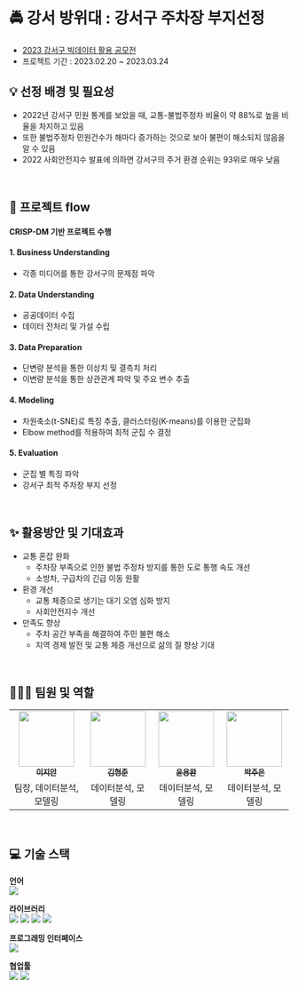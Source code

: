 # 🚔 강서 방위대 : 강서구 주차장 부지선정
- [2023 강서구 빅데이터 활용 공모전](https://allforyoung.com/posts/26465)
- 프로젝트 기간 : 2023.02.20 ~ 2023.03.24

## 💡 선정 배경 및 필요성
- 2022년 강서구 민원 통계를 보았을 때, 교통-불법주정차 비율이 약 88%로 높을 비율을 차지하고 있음
- 또한 불법주정차 민원건수가 해마다 증가하는 것으로 보아 불편이 해소되지 않음을 알 수 있음
- 2022 사회안전지수 발표에 의하면 강서구의 주거 환경 순위는 93위로 매우 낮음

<br>

## 📑 프로젝트 flow
#### CRISP-DM 기반 프로젝트 수행
#### 1. Business Understanding
- 각종 미디어를 통한 강서구의 문제점 파악

#### 2. Data Understanding
- 공공데이터 수집
- 데이터 전처리 및 가설 수립

#### 3. Data Preparation
- 단변량 분석을 통한 이상치 및 결측치 처리
- 이변량 분석을 통한 상관관계 파악 및 주요 변수 추출
#### 4. Modeling
- 차원축소(t-SNE)로 특징 추출, 클러스터링(K-means)를 이용한 군집화
- Elbow method를 적용하여 최적 군집 수 결정
#### 5. Evaluation
- 군집 별 특징 파악
- 강서구 최적 주차장 부지 선정

<br>


## ✨ 활용방안 및 기대효과
- 교통 혼잡 완화
  - 주차장 부족으로 인한 불법 주정차 방지를 통한 도로 통행 속도 개선
  - 소방차, 구급차의 긴급 이동 원활
- 환경 개선
  - 교통 체증으로 생기는 대기 오염 심화 방지
  - 사회안전지수 개선
- 만족도 향상
  - 주차 공간 부족을 해결하여 주민 불편 해소
  - 지역 경제 발전 및 교통 체증 개선으로 삶의 질 향상 기대

<br>

## 🧑‍🤝‍🧑 팀원 및 역할
<table>
  <tbody>
    <tr>
      <td align="center">
        <a href="https://github.com/jian1114">
          <img src="https://avatars.githubusercontent.com/u/77630266?v=4" width="100px;">  <br>
          <sub><b>이지안</b></sub>
        </a>
      </td>
      <td align="center">
        <a href="https://github.com/brojoon1">
          <img src="https://avatars.githubusercontent.com/u/81418195?v=4" width="100px;">  <br>
          <sub><b>김형준</b></sub>
        </a>
      </td>
      <td align="center">
        <a href="https://github.com/ayocado">
          <img src="https://avatars.githubusercontent.com/u/89889583?v=4" width="100px;">  <br>
          <sub><b>윤용완</b></sub>
        </a>
      </td>
      <td align="center">
        <a href="https://github.com/JunePark-00">
          <img src="https://avatars.githubusercontent.com/u/81201633?v=4" width="100px;">  <br>
          <sub><b>박주은</b></sub>
        </a>
      </td>
    </tr>
    <tr>
      <td align="center">팀장, 데이터분석, 모델링</td>
      <td align="center">데이터분석, 모델링</td>
      <td align="center">데이터분석, 모델링</td>
      <td align="center">데이터분석, 모델링</td>
    </tr>
  </tbody>
</table>

<br>

## 💻 기술 스택
<b> 언어 </b><br>
<span><img src="https://img.shields.io/badge/Python-3776AB?style=for-the-badge&logo=Python&logoColor=white"></span><br>

<b> 라이브러리 </b><br>
<span><img src="https://img.shields.io/badge/numpy-013243?style=for-the-badge&logo=numpy&logoColor=white"></span>
<span><img src="https://img.shields.io/badge/pandas-150458?style=for-the-badge&logo=pandas&logoColor=white"></span>
<span><img src="https://img.shields.io/badge/scipy-8CAAE6?style=for-the-badge&logo=scipy&logoColor=white"></span>
<span><img src="https://img.shields.io/badge/folium-77B829?style=for-the-badge&logo=folium&logoColor=white"></span><br>

<b> 프로그래밍 인터페이스 </b><br>
<span><img src="https://img.shields.io/badge/jupyter-F37626?style=for-the-badge&logo=jupyter&logoColor=white"></span><br>

<b> 협업툴 </b><br>
<span><img src="https://img.shields.io/badge/notion-000000?style=for-the-badge&logo=notion&logoColor=white"></span>
<span><img src="https://img.shields.io/badge/discord-5865F2?style=for-the-badge&logo=discord&logoColor=white"></span>
